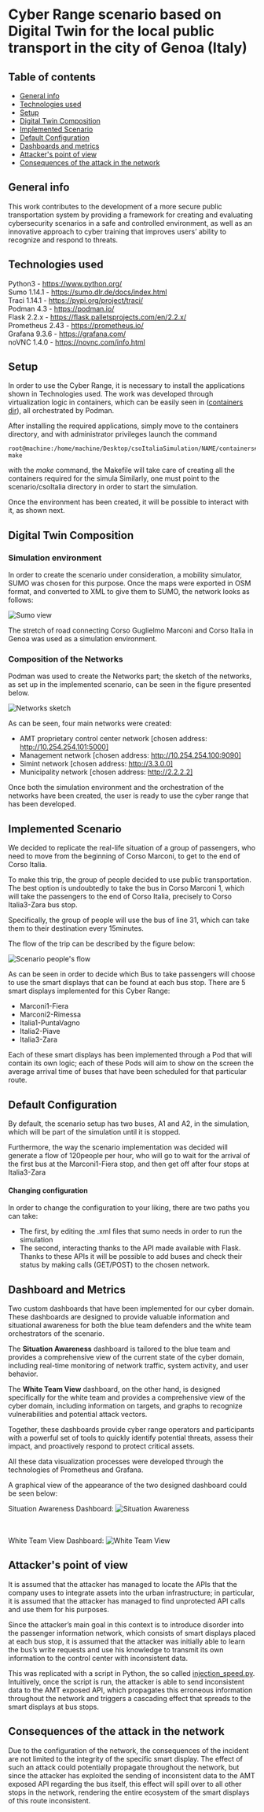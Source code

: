 
# Cyber Range scenario based on Digital Twin for the local public transport in the city of Genoa (Italy)

## Table of contents
* [General info](#general-info)
* [Technologies used](#technologies-used)
* [Setup](#setup)
* [Digital Twin Composition](#dt)
* [Implemented Scenario](#scenario)
* [Default Configuration](#configuration)
* [Dashboards and metrics](#dashboards)
* [Attacker's point of view](#attacker)
* [Consequences of the attack in the network](#consequences)

## General info
This work contributes to the development of a more secure public transportation system
by providing a framework for creating and evaluating cybersecurity scenarios in a safe and
controlled environment, as well as an innovative approach to cyber training that improves
users’ ability to recognize and respond to threats.

## Technologies used
Python3 - https://www.python.org/  <br/>
Sumo 1.14.1 - https://sumo.dlr.de/docs/index.html <br/>
Traci 1.14.1 - https://pypi.org/project/traci/ <br/>
Podman 4.3 - https://podman.io/ <br/>
Flask 2.2.x - https://flask.palletsprojects.com/en/2.2.x/ <br/>
Prometheus 2.43 - https://prometheus.io/ <br/>
Grafana 9.3.6 - https://grafana.com/ <br/>
noVNC 1.4.0 - https://novnc.com/info.html <br/>

## Setup
In order to use the Cyber Range, it is necessary to install the applications shown in Technologies used.
The work was developed through virtualization logic in containers, which can be easily seen in ([containers dir](enrico/containers)), all orchestrated by Podman.

After installing the required applications, simply move to the containers directory, and with administrator privileges launch the command 
```console
root@machine:/home/machine/Desktop/csoItaliaSimulation/NAME/containers# make
```
with the *make* command, the Makefile will take care of creating all the containers required for the simula
Similarly, one must point to the scenario/csoItalia directory in order to start the simulation. 

Once the environment has been created, it will be possible to interact with it, as shown next.

## Digital Twin Composition
### Simulation environment
In order to create the scenario under consideration, a mobility simulator, SUMO was chosen for this purpose.
Once the maps were exported in OSM format, and converted to XML to give them to SUMO, the network looks as follows: 

![](net_working/fig/sumoView.jpg?raw=true "Sumo view")

The stretch of road connecting Corso Guglielmo Marconi and Corso Italia in Genoa was used as a simulation environment.

### Composition of the Networks
Podman was used to create the Networks part; the sketch of the networks, as set up in the implemented scenario, can be seen in the figure presented below.

![](net_working/fig/NetSketch.jpg?raw=true "Networks sketch")

As can be seen, four main networks were created:
- AMT proprietary control center network [chosen address: http://10.254.254.101:5000]
- Management network [chosen address: http://10.254.254.100:9090]
- Simint network [chosen address: http://3.3.0.0]
- Municipality network [chosen address: http://2.2.2.2]

Once both the simulation environment and the orchestration of the networks have been created, the user is ready to use the cyber range that has been developed.



## Implemented Scenario
We decided to replicate the real-life situation of a group of passengers, who need to move from the beginning of Corso Marconi, to get to the end of Corso Italia.

To make this trip, the group of people decided to use public transportation.
The best option is undoubtedly to take the bus in Corso Marconi 1, which will take the passengers to the end of Corso Italia, precisely to Corso Italia3-Zara bus stop.

Specifically, the group of people will use the bus of line 31, which can take them to their destination every 15minutes.

The flow of the trip can be described by the figure below:

![](net_working/fig/scenario.jpg?raw=true "Scenario people's flow")

As can be seen in order to decide which Bus to take passengers will choose to use the smart displays that can be found at each bus stop.
There are 5 smart displays implemented for this Cyber Range:

- Marconi1-Fiera
- Marconi2-Rimessa
- Italia1-PuntaVagno
- Italia2-Piave
- Italia3-Zara

Each of these smart displays has been implemented through a Pod that will contain its own logic; each of these Pods will aim to show on the screen the average arrival time of buses that have been scheduled for that particular route.

## Default Configuration

By default, the scenario setup has two buses, A1 and A2, in the simulation, which will be part of the simulation until it is stopped.

Furthermore, the way the scenario implementation was decided will generate a flow of 120people per hour, who will go to wait for the arrival of the first bus at the Marconi1-Fiera stop, and then get off after four stops at Italia3-Zara

#### Changing configuration

In order to change the configuration to your liking, there are two paths you can take:
- The first, by editing the .xml files that sumo needs in order to run the simulation
- The second, interacting thanks to the API made available with Flask.
Thanks to these APIs it will be possible to add buses and check their status by making calls (GET/POST) to the chosen network.


## Dashboard and Metrics

Two custom dashboards that have been implemented for our cyber domain.
These dashboards are designed to provide valuable information and situational awareness for both the blue team defenders and the white team orchestrators of the scenario.

The **Situation Awareness** dashboard is tailored to the blue team and provides a comprehensive view of the current state of the cyber domain, including real-time monitoring of network traffic, system activity, and user behavior.

The **White Team View** dashboard, on the other hand, is designed specifically for the white team and provides a comprehensive view of the cyber domain, including information on targets, and graphs to recognize vulnerabilities and potential attack vectors.

Together, these dashboards provide cyber range operators and participants with a powerful set of tools to quickly identify potential threats, assess their impact, and proactively respond to protect critical assets.

All these data visualization processes were developed through the technologies of Prometheus and Grafana.

A graphical view of the appearance of the two designed dashboard could be seen below:

Situation Awareness Dashboard:
![](net_working/fig/situationAwareness.jpg?raw=true "Situation Awareness")

<br><br>
White Team View Dashboard:
![](net_working/fig/whiteTeamView.jpg?raw=true "White Team View")

## Attacker's point of view

It is assumed that the attacker has managed to locate the APIs that the company uses to integrate assets into the urban infrastructure; in particular, it is assumed that the attacker has managed to find unprotected API calls and use them for his purposes.

Since the attacker’s main goal in this context is to introduce disorder into the passenger information network, which consists of smart displays placed at each bus stop, it is assumed that the attacker was initially able to learn the bus’s write requests and use his knowledge to transmit its own information to the control center with inconsistent data. 

This was replicated with a script in Python, the so called [injection_speed.py](net_working/injection_speed.py). Intuitively, once the script is run, the attacker is able to send inconsistent data to the AMT exposed API, which propagates this erroneous information throughout the network and triggers a cascading effect that spreads to the smart displays at bus stops.

## Consequences of the attack in the network

Due to the configuration of the network, the consequences of the incident are not limited to the integrity of the specific smart display.
The effect of such an attack could potentially propagate throughout the network, but since the attacker has exploited the sending of inconsistent data to the AMT exposed API regarding the bus itself, this effect will spill over to all other stops in the network, rendering the entire ecosystem of the smart displays of this route inconsistent.